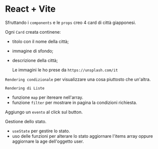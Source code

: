 # React + Vite

Sfruttando i `components` e le `props` creo 4 card di città giapponesi. 

Ogni `Card` creata continene:
- titolo con il nome della città;
- immagine di sfondo;
- descrizione della città;

  Le immagini le ho prese da `https://unsplash.com/it`

 `Rendering condizionale` per visualizzare una cosa piuttosto che un'altra.

 `Rendering di Liste`
 - funzione `map` per itereare nell'array.
 - funzione `filter` per mostrare in pagina la condizioni richiesta.

Aggiungo un `evento` al click sul button.

Gestione dello stato.
- `useState` per gestire lo stato.
- uso delle funzioni per alterare lo stato aggiornare l'items array oppure aggiornare la age dell'oggetto user.
